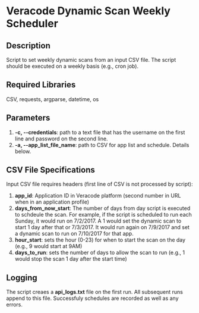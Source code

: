 # Veracode Dynamic Scan Weekly Scheduler

## Description
Script to set weekly dynamic scans from an input CSV file. The script should be executed on a weekly basis (e.g., cron job).

## Required Libraries
CSV, requests, argparse, datetime, os

## Parameters
1.  **-c, --credentials**: path to a text file that has the username on the first line and password on the second line.
2.  **-a, --app_list_file_name**: path to CSV for app list and schedule. Details below.

## CSV File Specifications
Input CSV file requires headers (first line of CSV is not processed by script):
1. **app_id**: Application ID in Veracode platform (second number in URL when in an application profile)
2. **days_from_now_start**: The number of days from day script is executed to schdeule the scan. For example, if the script is scheduled to run each Sunday, it would run on 7/2/2017. A 1 would set the dynamic scan to start 1 day after that or 7/3/2017. It would run again on 7/9/2017 and set a dynamic scan to run on 7/10/2017 for that app.
3. **hour_start**: sets the hour (0-23) for when to start the scan on the day (e.g., 9 would start at 9AM)
4. **days_to_run**: sets the number of days to allow the scan to run (e.g., 1 would stop the scan 1 day after the start time)

## Logging
The script creaes a **api_logs.txt** file on the first run. All subsequent runs append to this file. Successfuly schedules are recorded as well as any errors.
